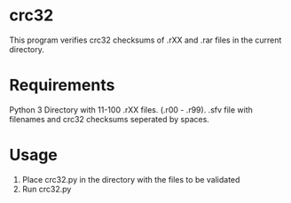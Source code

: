 # crc32
This program verifies crc32 checksums of .rXX and .rar files in the current directory.

# Requirements
Python 3
Directory with 11-100 .rXX files. (.r00 - .r99).
.sfv file with filenames and crc32 checksums seperated by spaces.

# Usage
1) Place crc32.py in the directory with the files to be validated
2) Run crc32.py
